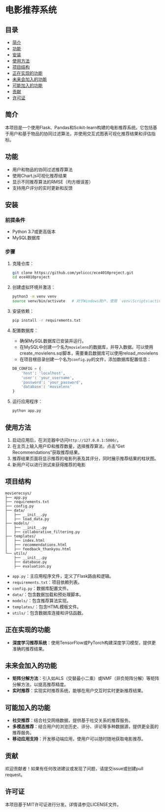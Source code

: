 # 电影推荐系统

## 目录

- [简介](#简介)
- [功能](#功能)
- [安装](#安装)
- [使用方法](#使用方法)
- [项目结构](#项目结构)
- [正在实现的功能](#正在实现的功能)
- [未来会加入的功能](#未来会加入的功能)
- [可能加入的功能](#可能加入的功能)
- [贡献](#贡献)
- [许可证](#许可证)

## 简介

本项目是一个使用Flask、Pandas和Scikit-learn构建的电影推荐系统。它包括基于用户和基于物品的协同过滤算法，并使用交互式图表可视化推荐结果和评估指标。

## 功能

- 用户和物品的协同过滤推荐算法
- 使用Chart.js可视化推荐结果
- 显示不同推荐算法的RMSE（均方根误差）
- 支持用户评分的实时更新和反馈

## 安装

### 前提条件

- Python 3.7或更高版本
- MySQL数据库

### 步骤

1. 克隆仓库：
    ```bash
    git clone https://github.com/yeliccc/ece4010project.git
    cd ece4010project
    ```

2. 创建虚拟环境并激活：
    ```bash
    python3 -m venv venv
    source venv/bin/activate   # 对于Windows用户，使用 `venv\Scripts\activate`
    ```

3. 安装依赖：
    ```bash
    pip install -r requirements.txt
    ```

4. 配置数据库：
    - 确保MySQL数据库已安装并运行。
    - 在MySQL中创建一个名为`movielens`的数据库，并导入数据。可以使用create_movielens.sql脚本，需要重启数据库可以使用reload_movielens
    - 在项目根目录创建一个名为`config.py`的文件，添加数据库配置信息：

    ```python
   DB_CONFIG = {
        'host': 'localhost',
        'user': 'your_username',
        'password': 'your_password',
        'database': 'movielens'
    }
    ```

5. 运行应用程序：
    ```bash
    python app.py
    ```

## 使用方法

1. 启动应用后，在浏览器中访问`http://127.0.0.1:5000/`。
2. 在主页上输入用户ID和推荐数量，选择推荐算法，点击“Get Recommendations”获取推荐结果。
3. 推荐结果页面将显示推荐的电影列表及其评分，同时展示推荐结果的柱状图。
4. 新用户可以进行测试来获得推荐的电影
## 项目结构

```plaintext
movierecsys/
├── app.py
├── requirements.txt
├── config.py
├── data/
│   ├── __init__.py
│   ├── load_data.py
├── models/
│   ├── __init__.py
│   ├── collaborative_filtering.py
├── templates/
│   ├── index.html
│   ├── recommendations.html
│   ├── feedback_thankyou.html
└── utils/
    ├── __init__.py
    ├── database.py
    ├── evaluation.py
```

- `app.py`：主应用程序文件，定义了Flask路由和逻辑。
- `requirements.txt`：项目依赖列表。
- `config.py`：数据库配置文件。
- `data/`：包含数据加载和预处理脚本。
- `models/`：包含推荐算法实现。
- `templates/`：包含HTML模板文件。
- `utils/`：包含数据库连接和评估函数。

## 正在实现的功能

- **深度学习推荐系统**：使用TensorFlow或PyTorch构建深度学习模型，提供更准确的推荐结果。

## 未来会加入的功能

- **矩阵分解方法**：引入如ALS（交替最小二乘）或NMF（非负矩阵分解）等矩阵分解方法，以提高推荐精度。
- **实时推荐**：实现实时推荐系统，能够在用户交互时实时更新推荐结果。

## 可能加入的功能

- **社交推荐**：结合社交网络数据，提供基于社交关系的推荐服务。
- **多模态推荐**：结合用户的浏览历史、评分、评论等多种数据源，提供更全面的推荐服务。
- **移动应用支持**：开发移动端应用，使用户可以随时随地获取电影推荐。

## 贡献

欢迎贡献者！如果有任何改进建议或发现了问题，请提交issue或创建pull request。

## 许可证

本项目基于MIT许可证进行分发。详情请参见LICENSE文件。

